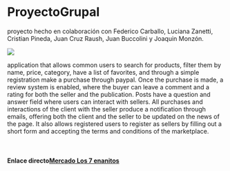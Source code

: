 # ProyectoGrupal
proyecto hecho en colaboración con Federico Carballo, Luciana Zanetti, Cristian Pineda, Juan Cruz Raush, Juan Buccolini y Joaquin Monzón.

<img src="https://i.ibb.co/47DGCPB/Captura-desde-2022-07-18-22-37-17.png" />
<br/>
<p>application that allows common users to search for products, filter them
by name, price, category, have a list of favorites, and through a simple
registration make a purchase through paypal.
Once the purchase is made, a review system is enabled, where the buyer
can leave a comment and a rating for both the seller and the
publication.
Posts have a question and answer field where users can interact with
sellers.
All purchases and interactions of the client with the seller produce a
notification through emails, offering both the client and the seller to be
updated on the news of the page.
It also allows registered users to register as sellers by filling out a short
form and accepting the terms and conditions of the marketplace.</p>
<br/>
<h4>Enlace directo</4><a href="https://mercado-los-7-enanitos.vercel.app/">Mercado Los 7 enanitos</a>
